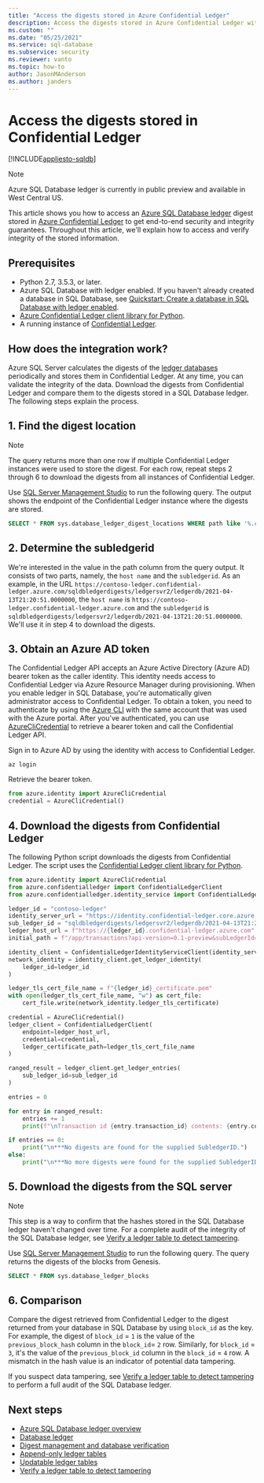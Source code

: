 ```yaml
---
title: "Access the digests stored in Azure Confidential Ledger"
description: Access the digests stored in Azure Confidential Ledger with an Azure SQL Database ledger.
ms.custom: ""
ms.date: "05/25/2021"
ms.service: sql-database
ms.subservice: security
ms.reviewer: vanto
ms.topic: how-to
author: JasonMAnderson
ms.author: janders
---
```


# Access the digests stored in Confidential Ledger

[!INCLUDE[appliesto-sqldb](../includes/appliesto-sqldb.md)]

> [!NOTE]
> Azure SQL Database ledger is currently in public preview and available in West Central US.

This article shows you how to access an [Azure SQL Database ledger](ledger-overview.md) digest stored in [Azure Confidential Ledger](../../confidential-ledger/index.yml) to get end-to-end security and integrity guarantees. Throughout this article, we'll explain how to access and verify integrity of the stored information.

## Prerequisites

- Python 2.7, 3.5.3, or later.
- Azure SQL Database with ledger enabled. If you haven't already created a database in SQL Database, see [Quickstart: Create a database in SQL Database with ledger enabled](ledger-create-a-single-database-with-ledger-enabled.md).
- [Azure Confidential Ledger client library for Python](https://github.com/Azure/azure-sdk-for-python/tree/master/sdk/confidentialledger/azure-confidentialledger).
- A running instance of [Confidential Ledger](../../confidential-ledger/index.yml).

## How does the integration work?

Azure SQL Server calculates the digests of the [ledger databases](ledger-overview.md#ledger-database) periodically and stores them in Confidential Ledger. At any time, you can validate the integrity of the data. Download the digests from Confidential Ledger and compare them to the digests stored in a SQL Database ledger. The following steps explain the process.

## 1. Find the digest location

> [!NOTE]
> The query returns more than one row if multiple Confidential Ledger instances were used to store the digest. For each row, repeat steps 2 through 6 to download the digests from all instances of Confidential Ledger.

Use [SQL Server Management Studio](/sql/ssms/download-sql-server-management-studio-ssms) to run the following query. The output shows the endpoint of the Confidential Ledger instance where the digests are stored.

```sql
SELECT * FROM sys.database_ledger_digest_locations WHERE path like '%.confidential-ledger.azure.com%
```

## 2. Determine the subledgerid

We're interested in the value in the path column from the query output. It consists of two parts, namely, the `host name` and the `subledgerid`. As an example, in the URL `https://contoso-ledger.confidential-ledger.azure.com/sqldbledgerdigests/ledgersvr2/ledgerdb/2021-04-13T21:20:51.0000000`, the `host name` is `https://contoso-ledger.confidential-ledger.azure.com` and the `subledgerid` is `sqldbledgerdigests/ledgersvr2/ledgerdb/2021-04-13T21:20:51.0000000`. We'll use it in step 4 to download the digests.

## 3. Obtain an Azure AD token

The Confidential Ledger API accepts an Azure Active Directory (Azure AD) bearer token as the caller identity. This identity needs access to Confidential Ledger via Azure Resource Manager during provisioning. When you enable ledger in SQL Database, you're automatically given administrator access to Confidential Ledger. To obtain a token, you need to authenticate by using the [Azure CLI](/cli/azure/install-azure-cli) with the same account that was used with the Azure portal. After you've authenticated, you can use [AzureCliCredential](/python/api/azure-identity/azure.identity.azureclicredential) to retrieve a bearer token and call the Confidential Ledger API.

Sign in to Azure AD by using the identity with access to Confidential Ledger.

```azure-cli
az login
```

Retrieve the bearer token.

```python
from azure.identity import AzureCliCredential
credential = AzureCliCredential()
```

## 4. Download the digests from Confidential Ledger

The following Python script downloads the digests from Confidential Ledger. The script uses the [Confidential Ledger client library for Python](https://github.com/Azure/azure-sdk-for-python/tree/master/sdk/confidentialledger/azure-confidentialledger).

```python
from azure.identity import AzureCliCredential
from azure.confidentialledger import ConfidentialLedgerClient
from azure.confidentialledger.identity_service import ConfidentialLedgerIdentityServiceClient

ledger_id = "contoso-ledger"
identity_server_url = "https://identity.confidential-ledger.core.azure.com"
sub_ledger_id = "sqldbledgerdigests/ledgersvr2/ledgerdb/2021-04-13T21:20:51.0000000"
ledger_host_url = f"https://{ledger_id}.confidential-ledger.azure.com"
initial_path = f"/app/transactions?api-version=0.1-preview&subLedgerId={sub_ledger_id}"

identity_client = ConfidentialLedgerIdentityServiceClient(identity_server_url)
network_identity = identity_client.get_ledger_identity(
    ledger_id=ledger_id
)

ledger_tls_cert_file_name = f"{ledger_id}_certificate.pem"
with open(ledger_tls_cert_file_name, "w") as cert_file:
    cert_file.write(network_identity.ledger_tls_certificate)

credential = AzureCliCredential()
ledger_client = ConfidentialLedgerClient(
    endpoint=ledger_host_url, 
    credential=credential,
    ledger_certificate_path=ledger_tls_cert_file_name
)

ranged_result = ledger_client.get_ledger_entries(
    sub_ledger_id=sub_ledger_id
)

entries = 0

for entry in ranged_result:
    entries += 1
    print(f"\nTransaction id {entry.transaction_id} contents: {entry.contents}")

if entries == 0:
    print("\n***No digests are found for the supplied SubledgerID.")
else:
    print("\n***No more digests were found for the supplied SubledgerID.")
```

## 5. Download the digests from the SQL server

> [!NOTE]
> This step is a way to confirm that the hashes stored in the SQL Database ledger haven't changed over time. For a complete audit of the integrity of the SQL Database ledger, see [Verify a ledger table to detect tampering](ledger-verify-database.md).

Use [SQL Server Management Studio](/sql/ssms/download-sql-server-management-studio-ssms) to run the following query. The query returns the digests of the blocks from Genesis.

```sql
SELECT * FROM sys.database_ledger_blocks
```

## 6. Comparison

Compare the digest retrieved from Confidential Ledger to the digest returned from your database in SQL Database by using `block_id` as the key. For example, the digest of `block_id` = `1` is the value of the `previous_block_hash` column in the `block_id`= `2` row. Similarly, for `block_id` = `3`, it's the value of the `previous_block_id` column in the `block_id` = `4` row. A mismatch in the hash value is an indicator of potential data tampering.

If you suspect data tampering, see [Verify a ledger table to detect tampering](ledger-verify-database.md) to perform a full audit of the SQL Database ledger.

## Next steps

- [Azure SQL Database ledger overview](ledger-overview.md)
- [Database ledger](ledger-database-ledger.md)
- [Digest management and database verification](ledger-digest-management-and-database-verification.md)
- [Append-only ledger tables](ledger-append-only-ledger-tables.md)
- [Updatable ledger tables](ledger-updatable-ledger-tables.md)
- [Verify a ledger table to detect tampering](ledger-verify-database.md)
